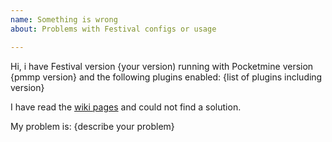 ```yaml
---
name: Something is wrong
about: Problems with Festival configs or usage

---
```


Hi, i have Festival version {your version)
running with Pocketmine version {pmmp version} 
and the following plugins enabled:
{list of plugins including version}

I have read the [wiki pages](https://github.com/genboy/Festival/wiki) and could not find a solution.

My problem is: {describe your problem}
